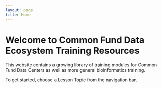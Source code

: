 ```yaml
---
layout: page
title: Home
---
```


Welcome to Common Fund Data Ecosystem Training Resources
========================================================

<script src="https://ajax.googleapis.com/ajax/libs/jquery/2.1.4/jquery.min.js"></script>
<script src='./javascripts/cls.min.js'></script>

<div class="carousel-slider" data-width="640px" data-height="310px" data-speed="2000" data-overflow="hidden">
	<div class="inner">
		<div class="slide" style="background:url('./images/carousel-images/carousel-images.001.jpeg'); background-size: contain; background-position: center; background-repeat: no-repeat"></div>
		<div class="slide" style="background:url('./images/carousel-images/carousel-images.002.jpeg'); background-size: contain; background-position: center; background-repeat: no-repeat"></div>
		<div class="slide" style="background:url('./images/carousel-images/carousel-images.003.jpeg'); background-size: cover"></div>
		<div class="slide" style="background:url('./images/carousel-images/carousel-images.004.jpeg'); background-size: contain; background-position: center; background-repeat: no-repeat"></div>
		<div class="slide" style="background:url('./images/carousel-images/carousel-images.005.jpeg'); background-size: cover"></div>
		<div class="slide" style="background:url('./images/carousel-images/carousel-images.006.jpeg'); background-size: cover"></div>
		<div class="slide" style="background:url('./images/carousel-images/carousel-images.007.jpeg'); background-size: cover"></div>
		<div class="slide" style="background:url('./images/carousel-images/carousel-images.008.jpeg'); background-size: cover"></div>
		<div class="slide" style="background:url('./images/carousel-images/carousel-images.009.jpeg'); background-size: cover"></div>
	</div>
</div>


This website contains a growing library of training modules for Common
Fund Data Centers as well as more general bioinformatics training.

To get started, choose a Lesson Topic from the navigation bar.
